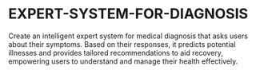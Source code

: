 # EXPERT-SYSTEM-FOR-DIAGNOSIS
Create an intelligent expert system for medical diagnosis that asks users about their symptoms. Based on their responses, it predicts potential illnesses and provides tailored recommendations to aid recovery, empowering users to understand and manage their health effectively.
